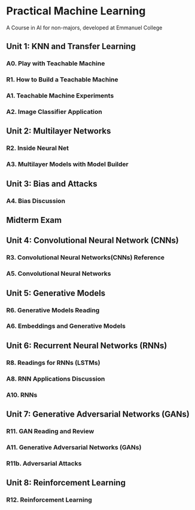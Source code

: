 # Practical Machine Learning
A Course in AI for non-majors, developed at Emmanuel College


## Unit 1: KNN and Transfer Learning 
### A0. Play with Teachable Machine 
### R1. How to Build a Teachable Machine 
### A1. Teachable Machine Experiments 
### A2. Image Classifier Application 

## Unit 2: Multilayer Networks
### R2. Inside Neural Net
### A3. Multilayer Models with Model Builder 

## Unit 3: Bias and Attacks 
### A4. Bias Discussion 

## Midterm Exam

## Unit 4: Convolutional Neural Network (CNNs)
### R3. Convolutional Neural Networks(CNNs) Reference 
### A5. Convolutional Neural Networks 

## Unit 5: Generative Models 
### R6. Generative Models Reading
### A6. Embeddings and Generative Models 

## Unit 6: Recurrent Neural Networks (RNNs)
### R8. Readings for RNNs (LSTMs)
### A8. RNN Applications Discussion 
### A10. RNNs

## Unit 7: Generative Adversarial Networks (GANs)
### R11. GAN Reading and Review 
### A11. Generative Adversarial Networks (GANs)
### R11b. Adversarial Attacks 

## Unit 8: Reinforcement Learning 
### R12. Reinforcement Learning 